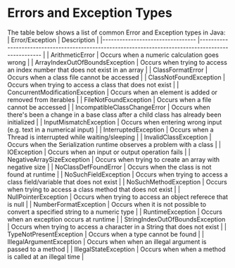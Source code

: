 # Errors and Exception Types<br>
The table below shows a list of common Error and Exception types in Java:<br>
| Error/Exception                 	| Description                                                                                        	|
|---------------------------------	|----------------------------------------------------------------------------------------------------	|
| ArithmeticError                 	| Occurs when a numeric calculation goes wrong                                                       	|
| ArrayIndexOutOfBoundsException  	| Occurs when trying to access an index number that does not exist in an array                       	|
| ClassFormatError                	| Occurs when a class file cannot be accessed                                                        	|
| ClassNotFoundException          	| Occurs when trying to access a class that does not exist                                           	|
| ConcurrentModificationException 	| Occurs when an element is added or removed from iterables                                          	|
| FileNotFoundException           	| Occurs when a file cannot be accessed                                                              	|
| IncompatibleClassChangeError    	| Occurs when there's been a change in a base class after a child class has already been initialized 	|
| InputMismatchException          	| Occurs when entering wrong input (e.g. text in a numerical input)                                  	|
| InterruptedException            	| Occurs when a Thread is interrupted while waiting/sleeping                                         	|
| InvalidClassException           	| Occurs when the Serialization runtime observes a problem with a class                              	|
| IOException                     	| Occurs when an input or output operation fails                                                     	|
| NegativeArraySizeException      	| Occurs when trying to create an array with negative size                                           	|
| NoClassDefFoundError            	| Occurs when the class is not found at runtime                                                      	|
| NoSuchFieldException            	| Occurs when trying to access a class field/variable that does not exist                            	|
| NoSuchMethodException           	| Occurs when trying to access a class method that does not exist                                    	|
| NullPointerException            	| Occurs when trying to access an object referece that is null                                       	|
| NumberFormatException           	| Occurs when it is not possible to convert a specified string to a numeric type                     	|
| RuntimeException                	| Occurs when an exception occurs at runtime                                                         	|
| StringIndexOutOfBoundsException 	| Occurs when trying to access a character in a String that does not exist                           	|
| TypeNotPresentException         	| Occurs when a type cannot be found                                                                 	|
| IllegalArgumentException        	| Occurs when when an illegal argument is passed to a method                                         	|
| IllegalStateException           	| Occurs when when a method is called at an illegal time                                             	|